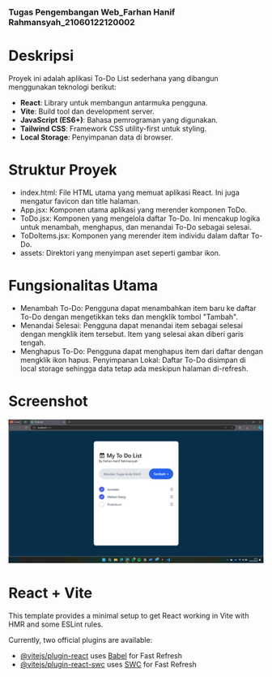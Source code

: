 ### Tugas Pengembangan Web_Farhan Hanif Rahmansyah_21060122120002

# Deskripsi
Proyek ini adalah aplikasi To-Do List sederhana yang dibangun menggunakan teknologi berikut:
- **React**: Library untuk membangun antarmuka pengguna.
- **Vite**: Build tool dan development server.
- **JavaScript (ES6+)**: Bahasa pemrograman yang digunakan.
- **Tailwind CSS**: Framework CSS utility-first untuk styling.
- **Local Storage**: Penyimpanan data di browser.

# Struktur Proyek
- index.html: File HTML utama yang memuat aplikasi React. Ini juga mengatur favicon dan title halaman.
- App.jsx: Komponen utama aplikasi yang merender komponen ToDo.
- ToDo.jsx: Komponen yang mengelola daftar To-Do. Ini mencakup logika untuk menambah, menghapus, dan menandai To-Do sebagai selesai.
- ToDoItems.jsx: Komponen yang merender item individu dalam daftar To-Do.
- assets: Direktori yang menyimpan aset seperti gambar ikon.

# Fungsionalitas Utama
- Menambah To-Do: Pengguna dapat menambahkan item baru ke daftar To-Do dengan mengetikkan teks dan mengklik tombol "Tambah".
- Menandai Selesai: Pengguna dapat menandai item sebagai selesai dengan mengklik item tersebut. Item yang selesai akan diberi garis tengah.
- Menghapus To-Do: Pengguna dapat menghapus item dari daftar dengan mengklik ikon hapus.
Penyimpanan Lokal: Daftar To-Do disimpan di local storage sehingga data tetap ada meskipun halaman di-refresh.

# Screenshot
![Login](public/screrenshot.png)


# React + Vite

This template provides a minimal setup to get React working in Vite with HMR and some ESLint rules.

Currently, two official plugins are available:

- [@vitejs/plugin-react](https://github.com/vitejs/vite-plugin-react/blob/main/packages/plugin-react/README.md) uses [Babel](https://babeljs.io/) for Fast Refresh
- [@vitejs/plugin-react-swc](https://github.com/vitejs/vite-plugin-react-swc) uses [SWC](https://swc.rs/) for Fast Refresh
